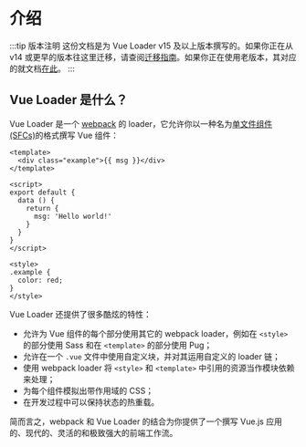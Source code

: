 # 介绍

:::tip 版本注明
这份文档是为 Vue Loader v15 及以上版本撰写的。如果你正在从 v14 或更早的版本往这里迁移，请查阅[迁移指南](../migrating.md)。如果你正在使用老版本，其对应的就文档[在此](https://vue-loader-v14.vuejs.org)。
:::

## Vue Loader 是什么？

Vue Loader 是一个 [webpack](https://webpack.js.org/) 的 loader，它允许你以一种名为[单文件组件 (SFCs)](./spec.md)的格式撰写 Vue 组件：

``` vue
<template>
  <div class="example">{{ msg }}</div>
</template>

<script>
export default {
  data () {
    return {
      msg: 'Hello world!'
    }
  }
}
</script>

<style>
.example {
  color: red;
}
</style>
```

Vue Loader 还提供了很多酷炫的特性：

- 允许为 Vue 组件的每个部分使用其它的 webpack loader，例如在 `<style>` 的部分使用 Sass 和在 `<template>` 的部分使用 Pug；
- 允许在一个 `.vue` 文件中使用自定义块，并对其运用自定义的 loader 链；
- 使用 webpack loader 将 `<style>` 和 `<template>` 中引用的资源当作模块依赖来处理；
- 为每个组件模拟出带作用域的 CSS；
- 在开发过程中可以保持状态的热重载。

简而言之，webpack 和 Vue Loader 的结合为你提供了一个撰写 Vue.js 应用的、现代的、灵活的和极致强大的前端工作流。

